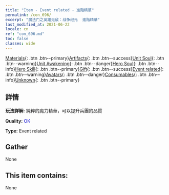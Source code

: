 ```yaml
---
title: "Item - Event related - 進階精華"
permalink: /con_696/
excerpt: "魔法门之英雄无敌：战争纪元  進階精華"
last_modified_at: 2021-06-22
locale: cn
ref: "con_696.md"
toc: false
classes: wide
---
```

 [Materials](/ItemsCN/){: .btn .btn--primary}[Artifacts](/ItemsCN/Artifacts/){: .btn .btn--success}[Unit Soul](/ItemsCN/UnitSoul/){: .btn .btn--warning}[Unit Awakening](/ItemsCN/UnitAwakening/){: .btn .btn--danger}[Hero Soul](/ItemsCN/HeroSoul/){: .btn .btn--info}[Hero Skill](/ItemsCN/HeroSkill/){: .btn .btn--primary}[Gift](/ItemsCN/Gift/){: .btn .btn--success}[Event related](/ItemsCN/Events/){: .btn .btn--warning}[Avatars](/ItemsCN/Avatars/){: .btn .btn--danger}[Consumables](/ItemsCN/Consumables/){: .btn .btn--info}[Unknown](/ItemsCN/Unknown/){: .btn .btn--primary}

## 詳情
 **玩法詳解:** 純粹的魔力精華，可以提升兵團的品質

 **Quality:** <span style="color: #0000CD">OK</span>

 **Type:** Event related

## Gather

  None

## This item contains:

  None

